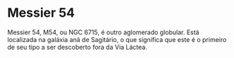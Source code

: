# Messier 54

Messier 54, M54, ou NGC 6715, é outro aglomerado globular. Está localizada na
galáxia anã de Sagitário, o que significa que este é o primeiro de seu tipo a
ser descoberto fora da Via Láctea.
